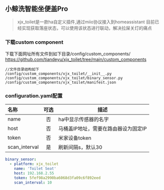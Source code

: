 ## 小鲸洗智能坐便盖Pro


>xjx_toilet是一款ha自定义插件,通过miio协议接入到homeassistant
>目前已经实现获取落座状态，可以使用该状态进行联动，解决拉屎关灯的痛点


### 下载custom component
下载下面网址所有文件到如下目录/config/custom_components/
https://github.com/tiandeyu/xjx_toilet/tree/main/custom_components

```shell
//文件目录结构如下
/config/custom_components/xjx_toilet/__init__.py
/config/custom_components/xjx_toilet/binary_sensor.py
/config/custom_components/xjx_toilet/manifest.json
```

### configuration.yaml配置 
| 名称 | 可选 | 描述 |
| :---- | :---: | ----- |
| name | 否 | ha中显示传感器的名字 |
| host | 否 | 马桶盖IP地址，需要在路由器设为固定IP |
| token | 否 | 米家设备token |
| scan_interval | 是 | 刷新间隔s，默认30 |
 
```yaml
binary_sensor:
  - platform: xjx_toilet
    name: 'Toilet Seat'
    host: 192.168.2.55
    token: 5fef98a2990ba6068d3fa09c6f892eed
    scan_interval: 10


